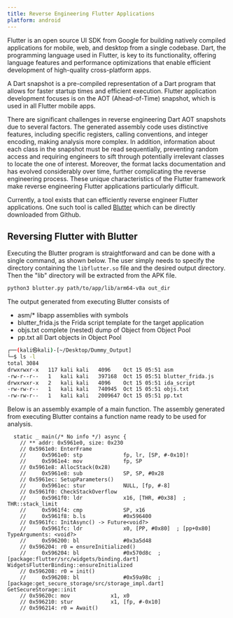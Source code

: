 ```yaml
---
title: Reverse Engineering Flutter Applications
platform: android
---
```


Flutter is an open source UI SDK from Google for building natively compiled applications for mobile, web, and desktop from a single codebase. Dart, the programming language used in Flutter, is key to its functionality, offering language features and performance optimizations that enable efficient development of high-quality cross-platform apps.

A Dart snapshot is a pre-compiled representation of a Dart program that allows for faster startup times and efficient execution. Flutter application development focuses is on the AOT (Ahead-of-Time) snapshot, which is used in all Flutter mobile apps.

There are significant challenges in reverse engineering Dart AOT snapshots due to several factors. The generated assembly code uses distinctive features, including specific registers, calling conventions, and integer encoding, making analysis more complex. In addition, information about each class in the snapshot must be read
sequentially, preventing random access and requiring engineers to sift through potentially irrelevant classes to locate the one of interest. Moreover, the format lacks documentation and has evolved considerably over time, further complicating the reverse engineering process. These unique characteristics of the Flutter framework make reverse engineering Flutter applications particularly difficult.

Currently, a tool exists that can efficiently reverse engineer Flutter applications. One such tool is called [Blutter](https://github.com/worawit/blutter) which can be directly downloaded from Github.

## Reversing Flutter with Blutter

Executing the Blutter program is straightforward and can be done with a single command, as shown below. The user simply needs to specify the directory containing the `libflutter.so` file and the desired output directory. Then the "lib" directory will be extracted from the APK file.

```bash
python3 blutter.py path/to/app/lib/arm64-v8a out_dir
```

The output generated from executing Blutter consists of

- asm/* libapp assemblies with symbols
- blutter_frida.js the Frida script template for the target application
- objs.txt complete (nested) dump of Object from Object Pool
- pp.txt all Dart objects in Object Pool

```bash
┌──(kali㉿kali)-[~/Desktop/Dummy_Output]
└─$ ls -l 
total 3084
drwxrwxr-x   117 kali kali   4096    Oct 15 05:51 asm
-rw-r--r--   1   kali kali   397168  Oct 15 05:51 blutter_frida.js
drwxrwxr-x   2   kali kali   4096    Oct 15 05:51 ida_script
-rw-rw-r--   1   kali kali   740945  Oct 15 05:51 objs.txt
-rw-rw-r--   1   kali kali   2009647 Oct 15 05:51 pp.txt
```

Below is an assembly example of a main function. The assembly generated from executing Blutter contains a function name ready to be used for analysis.

```plaintext
  static _ main(/* No info */) async {
    // ** addr: 0x5961e0, size: 0x230
    // 0x5961e0: EnterFrame
    //     0x5961e0: stp             fp, lr, [SP, #-0x10]!
    //     0x5961e4: mov             fp, SP
    // 0x5961e8: AllocStack(0x28)
    //     0x5961e8: sub             SP, SP, #0x28
    // 0x5961ec: SetupParameters()
    //     0x5961ec: stur            NULL, [fp, #-8]
    // 0x5961f0: CheckStackOverflow
    //     0x5961f0: ldr             x16, [THR, #0x38]  ; THR::stack_limit
    //     0x5961f4: cmp             SP, x16
    //     0x5961f8: b.ls            #0x596400
    // 0x5961fc: InitAsync() -> Future<void?>
    //     0x5961fc: ldr             x0, [PP, #0x80]  ; [pp+0x80] TypeArguments: <void?>
    //     0x596200: bl              #0x3a5d48
    // 0x596204: r0 = ensureInitialized()
    //     0x596204: bl              #0x570d8c  ; [package:flutter/src/widgets/binding.dart] WidgetsFlutterBinding::ensureInitialized
    // 0x596208: r0 = init()
    //     0x596208: bl              #0x59a98c  ; [package:get_secure_storage/src/storage_impl.dart] GetSecureStorage::init
    // 0x59620c: mov             x1, x0
    // 0x596210: stur            x1, [fp, #-0x10]
    // 0x596214: r0 = Await()
```
